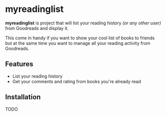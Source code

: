 # myreadinglist

**myreadinglist** is project that will list your reading history _(or any other user)_ from Goodreads and display it. 

This come in handy if you want to show your cool list of books to friends but at the same time you want to manage all your reading activity from Goodreads.

## Features
- List your reading history
- Get your comments and rating from books you're already read

## Installation
TODO